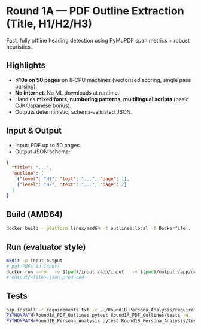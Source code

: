 # Round 1A — PDF Outline Extraction (Title, H1/H2/H3)

Fast, fully offline heading detection using PyMuPDF span metrics + robust heuristics.

## Highlights
- **≤10s on 50 pages** on 8‑CPU machines (vectorised scoring, single pass parsing).
- **No internet**. No ML downloads at runtime.
- Handles **mixed fonts, numbering patterns, multilingual scripts** (basic CJK/Japanese bonus).
- Outputs deterministic, schema‑validated JSON.

## Input & Output
- Input: PDF up to 50 pages.
- Output JSON schema:
```json
{
  "title": "...",
  "outline": [
    {"level": "H1", "text": "...", "page": 1},
    {"level": "H2", "text": "...", "page": 2}
  ]
}
```

## Build (AMD64)
```bash
docker build --platform linux/amd64 -t outlines:local -f Dockerfile .
```

## Run (evaluator style)
```bash
mkdir -p input output
# put PDFs in input/
docker run --rm   -v $(pwd)/input:/app/input   -v $(pwd)/output:/app/output   --network none outlines:local
# output/<file>.json produced
```

## Tests
```bash
pip install -r requirements.txt -r ../Round1B_Persona_Analysis/requirements.txt
PYTHONPATH=Round1A_PDF_Outlines pytest Round1A_PDF_Outlines/tests -q
PYTHONPATH=Round1B_Persona_Analysis pytest Round1B_Persona_Analysis/tests -q
```
